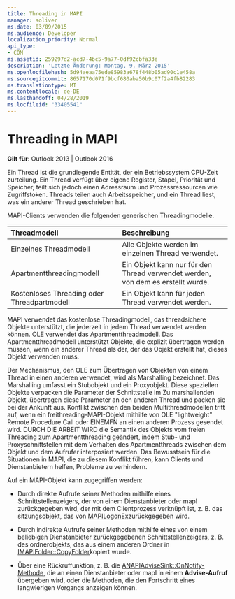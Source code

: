 ```yaml
---
title: Threading in MAPI
manager: soliver
ms.date: 03/09/2015
ms.audience: Developer
localization_priority: Normal
api_type:
- COM
ms.assetid: 259297d2-acd7-4bc5-9a77-0df92cbfa33e
description: 'Letzte Änderung: Montag, 9. März 2015'
ms.openlocfilehash: 5d94aeaa75ede85983a678f448b05ad90c1e458a
ms.sourcegitcommit: 8657170d071f9bcf680aba50b9c07f2a4fb82283
ms.translationtype: MT
ms.contentlocale: de-DE
ms.lasthandoff: 04/28/2019
ms.locfileid: "33405541"
---
```

# <a name="threading-in-mapi"></a>Threading in MAPI

  
  
**Gilt für**: Outlook 2013 | Outlook 2016 
  
Ein Thread ist die grundlegende Entität, der ein Betriebssystem CPU-Zeit zurteilung. Ein Thread verfügt über eigene Register, Stapel, Priorität und Speicher, teilt sich jedoch einen Adressraum und Prozessressourcen wie Zugriffstoken. Threads teilen auch Arbeitsspeicher, und ein Thread liest, was ein anderer Thread geschrieben hat.
  
MAPI-Clients verwenden die folgenden generischen Threadingmodelle.
  
|**Threadmodell**|**Beschreibung**|
|:-----|:-----|
|Einzelnes Threadmodell  <br/> |Alle Objekte werden im einzelnen Thread verwendet.  <br/> |
|Apartmentthreadingmodell  <br/> |Ein Objekt kann nur für den Thread verwendet werden, von dem es erstellt wurde.  <br/> |
|Kostenloses Threading oder Threadpartmodell  <br/> |Ein Objekt kann für jeden Thread verwendet werden.  <br/> |
   
MAPI verwendet das kostenlose Threadingmodell, das threadsichere Objekte unterstützt, die jederzeit in jedem Thread verwendet werden können. OLE verwendet das Apartmentthreadmodell. Das Apartmentthreadmodell unterstützt Objekte, die explizit übertragen werden müssen, wenn ein anderer Thread als der, der das Objekt erstellt hat, dieses Objekt verwenden muss.
  
Der Mechanismus, den OLE zum Übertragen von Objekten von einem Thread in einen anderen verwendet, wird als Marshalling bezeichnet. Das Marshalling umfasst ein Stubobjekt und ein Proxyobjekt. Diese speziellen Objekte verpacken die Parameter der Schnittstelle im Zu marshallenden Objekt, übertragen diese Parameter an den anderen Thread und packen sie bei der Ankunft aus. Konflikt zwischen den beiden Multithreadmodellen tritt auf, wenn ein freithreading-MAPI-Objekt mithilfe von OLE "lightweight" Remote Procedure Call oder EINEMFN an einen anderen Prozess gesendet wird. DURCH DIE ARBEIT WIRD die Semantik des Objekts vom freien Threading zum Apartmentthreading geändert, indem Stub- und Proxyschnittstellen mit dem Verhalten des Apartmentthreads zwischen dem Objekt und dem Aufrufer interposiert werden. Das Bewusstsein für die Situationen in MAPI, die zu diesem Konflikt führen, kann Clients und Dienstanbietern helfen, Probleme zu verhindern.
  
Auf ein MAPI-Objekt kann zugegriffen werden:
  
- Durch direkte Aufrufe seiner Methoden mithilfe eines Schnittstellenzeigers, der von einem Dienstanbieter oder mapI zurückgegeben wird, der mit dem Clientprozess verknüpft ist, z. B. das sitzungsobjekt, das von [MAPILogonEx](mapilogonex.md)zurückgegeben wird.
    
- Durch indirekte Aufrufe seiner Methoden mithilfe eines von einem beliebigen Dienstanbieter zurückgegebenen Schnittstellenzeigers, z. B. des ordnerobjekts, das aus einem anderen Ordner in [IMAPIFolder::CopyFolder](imapifolder-copyfolder.md)kopiert wurde.
    
- Über eine Rückruffunktion, z. B. die [ANAPIAdviseSink::OnNotify-Methode,](imapiadvisesink-onnotify.md) die an einen Dienstanbieter oder mapI in einem **Advise-Aufruf** übergeben wird, oder die Methoden, die den Fortschritt eines langwierigen Vorgangs anzeigen können. 
    

